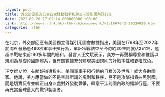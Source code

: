 ```yaml
---
layout: post
title: 外交部促美方反省四處發動戰爭和肆意干涉別國內政行徑
date: 2022-09-20 17:02:14.000000000 +08:00
link: https://news.rthk.hk/rthk/ch/component/k2/1667642-20220920.htm
categories: rthk
---
```


在北京，外交部回應有美國獨立傳媒引用國會數據指出，美國在1798年至2022年於海外發動過469次軍事干預行為，單計冷戰結束至今的約30年間就佔251次，遠超冷戰結束前190多年間的總和。發言人汪文斌表示，美方一再聲稱尊重和維護以規則為基礎的國際體系，但有關數據充分體現美國規則的好戰本性和霸權底色。

汪文斌又說，有關報道還指出，美國軍事干預行動的目標涉及世界上絕大多數國家。他說，美方應當做的不是空談所謂的規則和秩序，更不是攻擊指責抹黑別國，而是切實反省並糾正自身四處對外發動戰爭，肆意干涉別國內政的錯誤行徑，不要再充當全球最大的戰爭製造者。
